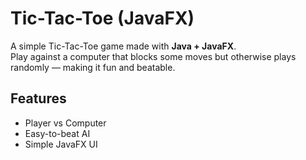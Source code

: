 # Tic-Tac-Toe (JavaFX)

A simple Tic-Tac-Toe game made with **Java + JavaFX**.  
Play against a computer that blocks some moves but otherwise plays randomly — making it fun and beatable.    

## Features
- Player vs Computer  
- Easy-to-beat AI  
- Simple JavaFX UI  
